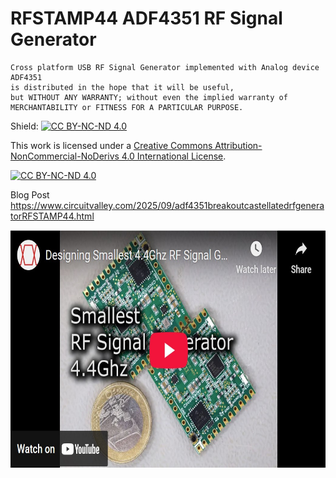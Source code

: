 # RFSTAMP44 ADF4351 RF Signal Generator

    Cross platform USB RF Signal Generator implemented with Analog device ADF4351 
    is distributed in the hope that it will be useful,
    but WITHOUT ANY WARRANTY; without even the implied warranty of
    MERCHANTABILITY or FITNESS FOR A PARTICULAR PURPOSE. 

    
Shield: [![CC BY-NC-ND 4.0][cc-by-nc-nd-shield]][cc-by-nc-nd]

This work is licensed under a
[Creative Commons Attribution-NonCommercial-NoDerivs 4.0 International License][cc-by-nc-nd].

[![CC BY-NC-ND 4.0][cc-by-nc-nd-image]][cc-by-nc-nd]

[cc-by-nc-nd]: http://creativecommons.org/licenses/by-nc-nd/4.0/
[cc-by-nc-nd-image]: https://licensebuttons.net/l/by-nc-nd/4.0/88x31.png
[cc-by-nc-nd-shield]: https://img.shields.io/badge/License-CC%20BY--NC--ND%204.0-lightgrey.svg

Blog Post 
 <br>
https://www.circuitvalley.com/2025/09/adf4351breakoutcastellatedrfgeneratorRFSTAMP44.html
 <br>

 <a href="https://www.youtube.com/watch?v=T60m2kMZ6Vc">
<img src="https://raw.githubusercontent.com/circuitvalley/RFSTAMP44_ADF4351_RF_GEN_STAMP/refs/heads/main/Images/RSTAMP44_rfsignal_generator%20(9).JPG" alt="RFGEN" width="1000" height="380">
</a>

 <br>
 <br>
